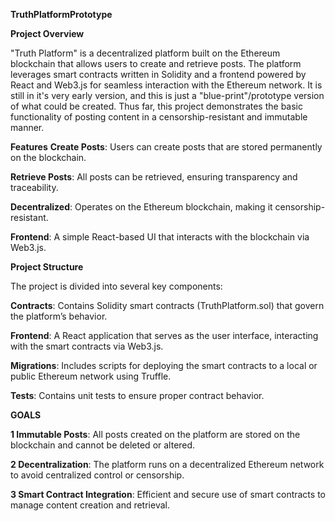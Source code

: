 ****TruthPlatformPrototype****

**Project Overview**

"Truth Platform" is a decentralized platform built on the Ethereum blockchain that allows users to create and retrieve posts. The platform leverages smart contracts written in Solidity and a frontend powered by React and Web3.js for seamless interaction with the Ethereum network. It is still in it's very early version, and this is just a "blue-print"/prototype version of what could be created. Thus far, this project demonstrates the basic functionality of posting content in a censorship-resistant and immutable manner.

**Features**
**Create Posts**: Users can create posts that are stored permanently on the blockchain.

**Retrieve Posts**: All posts can be retrieved, ensuring transparency and traceability.

**Decentralized**: Operates on the Ethereum blockchain, making it censorship-resistant.

**Frontend**: A simple React-based UI that interacts with the blockchain via Web3.js.

****Project Structure****

The project is divided into several key components:

**Contracts**: Contains Solidity smart contracts (TruthPlatform.sol) that govern the platform’s behavior.

**Frontend**: A React application that serves as the user interface, interacting with the smart contracts via Web3.js.

**Migrations**: Includes scripts for deploying the smart contracts to a local or public Ethereum network using Truffle.

**Tests**: Contains unit tests to ensure proper contract behavior.

**GOALS**

**1 Immutable Posts**: All posts created on the platform are stored on the blockchain and cannot be deleted or altered.

**2 Decentralization**: The platform runs on a decentralized Ethereum network to avoid centralized control or censorship.

**3 Smart Contract Integration**: Efficient and secure use of smart contracts to manage content creation and retrieval.
